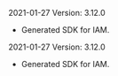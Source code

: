 2021-01-27 Version: 3.12.0
- Generated SDK for IAM.

2021-01-27 Version: 3.12.0
- Generated SDK for IAM.

